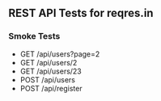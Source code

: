 ## REST API Tests for reqres.in

### Smoke Tests

* GET /api/users?page=2
* GET /api/users/2
* GET /api/users/23
* POST /api/users
* POST /api/register